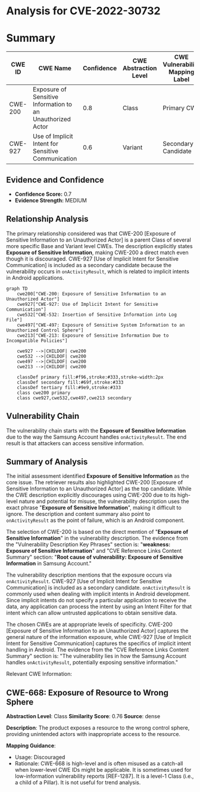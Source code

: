 # Analysis for CVE-2022-30732

# Summary
| CWE ID | CWE Name | Confidence | CWE Abstraction Level | CWE Vulnerability Mapping Label | CWE-Vulnerability Mapping Notes |
|---|---|---|---|---|---|
| CWE-200 | Exposure of Sensitive Information to an Unauthorized Actor | 0.8 | Class | Primary CWE | Discouraged |
| CWE-927 | Use of Implicit Intent for Sensitive Communication | 0.6 | Variant | Secondary Candidate | Allowed |

## Evidence and Confidence

*   **Confidence Score:** 0.7
*   **Evidence Strength:** MEDIUM

## Relationship Analysis
The primary relationship considered was that CWE-200 [Exposure of Sensitive Information to an Unauthorized Actor] is a parent Class of several more specific Base and Variant level CWEs. The description explicitly states **Exposure of Sensitive Information**, making CWE-200 a direct match even though it is discouraged. CWE-927 [Use of Implicit Intent for Sensitive Communication] is included as a secondary candidate because the vulnerability occurs in `onActivityResult`, which is related to implicit intents in Android applications.

```mermaid
graph TD
    cwe200["CWE-200: Exposure of Sensitive Information to an Unauthorized Actor"]
    cwe927["CWE-927: Use of Implicit Intent for Sensitive Communication"]
    cwe532["CWE-532: Insertion of Sensitive Information into Log File"]
    cwe497["CWE-497: Exposure of Sensitive System Information to an Unauthorized Control Sphere"]
    cwe213["CWE-213: Exposure of Sensitive Information Due to Incompatible Policies"]

    cwe927 -->|CHILDOF| cwe200
    cwe532 -->|CHILDOF| cwe200
    cwe497 -->|CHILDOF| cwe200
    cwe213 -->|CHILDOF| cwe200

    classDef primary fill:#f96,stroke:#333,stroke-width:2px
    classDef secondary fill:#69f,stroke:#333
    classDef tertiary fill:#9e9,stroke:#333
    class cwe200 primary
    class cwe927,cwe532,cwe497,cwe213 secondary
```

## Vulnerability Chain
The vulnerability chain starts with the **Exposure of Sensitive Information** due to the way the Samsung Account handles `onActivityResult`. The end result is that attackers can access sensitive information.

## Summary of Analysis
The initial assessment identified **Exposure of Sensitive Information** as the core issue. The retriever results also highlighted CWE-200 [Exposure of Sensitive Information to an Unauthorized Actor] as the top candidate. While the CWE description explicitly discourages using CWE-200 due to its high-level nature and potential for misuse, the vulnerability description uses the exact phrase "**Exposure of Sensitive Information**", making it difficult to ignore. The description and content summary also point to `onActivityResult` as the point of failure, which is an Android component.

The selection of CWE-200 is based on the direct mention of "**Exposure of Sensitive Information**" in the vulnerability description. The evidence from the "Vulnerability Description Key Phrases" section is: "**weakness:** **Exposure of Sensitive Information**" and "CVE Reference Links Content Summary" section: "**Root cause of vulnerability:** **Exposure of Sensitive Information** in Samsung Account."

The vulnerability description mentions that the exposure occurs via `onActivityResult`. CWE-927 [Use of Implicit Intent for Sensitive Communication] is included as a secondary candidate. `onActivityResult` is commonly used when dealing with implicit intents in Android development. Since implicit intents do not specify a particular application to receive the data, any application can process the intent by using an Intent Filter for that intent which can allow untrusted applications to obtain sensitive data.

The chosen CWEs are at appropriate levels of specificity. CWE-200 [Exposure of Sensitive Information to an Unauthorized Actor] captures the general nature of the information exposure, while CWE-927 [Use of Implicit Intent for Sensitive Communication] captures the specifics of implicit intent handling in Android. The evidence from the "CVE Reference Links Content Summary" section is: "The vulnerability lies in how the Samsung Account handles `onActivityResult`, potentially exposing sensitive information."

Relevant CWE Information:

## CWE-668: Exposure of Resource to Wrong Sphere
**Abstraction Level**: Class
**Similarity Score**: 0.76
**Source**: dense

**Description**:
The product exposes a resource to the wrong control sphere, providing unintended actors with inappropriate access to the resource.

**Mapping Guidance**:
- Usage: Discouraged
- Rationale: CWE-668 is high-level and is often misused as a catch-all when lower-level CWE IDs might be applicable. It is sometimes used for low-information vulnerability reports [REF-1287]. It is a level-1 Class (i.e., a child of a Pillar). It is not useful for trend analysis.